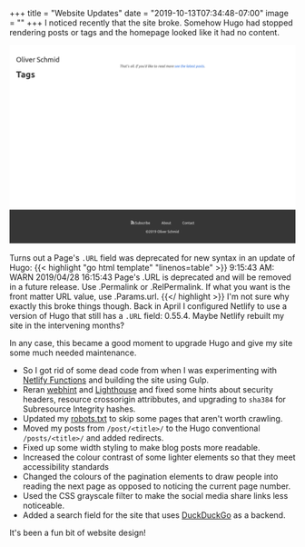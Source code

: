 +++
title = "Website Updates"
date = "2019-10-13T07:34:48-07:00"
image = ""
+++
I noticed recently that the site broke. Somehow Hugo had stopped rendering posts or tags and the homepage looked like it had no content.
<!--more-->

![Homepage missing Posts and Tags](./missing-posts-and-tags.png)

Turns out a Page's `.URL` field was deprecated for new syntax in an update of Hugo:
{{< highlight "go html template" "linenos=table" >}}
9:15:43 AM: WARN 2019/04/28 16:15:43 Page's .URL is deprecated and will be removed in a future release. Use .Permalink or .RelPermalink. If what you want is the front matter URL value, use .Params.url.
{{</ highlight >}}
I'm not sure why exactly this broke things though. Back in April I configured Netlify to use a version of Hugo that still has a `.URL` field: 0.55.4. Maybe Netlify rebuilt my site in the intervening months?

In any case, this became a good moment to upgrade Hugo and give my site some much needed maintenance.

- So I got rid of some dead code from when I was experimenting with [Netlify Functions](https://www.netlify.com/docs/functions/) and building the site using Gulp.
- Reran [webhint](https://webhint.io/scanner/) and [Lighthouse](https://web.dev/measure) and fixed some hints about security headers, resource crossorigin attribbutes, and upgrading to `sha384` for Subresource Integrity hashes.
- Updated my [robots.txt](/robots.txt) to skip some pages that aren't worth crawling.
- Moved my posts from `/post/<title>/` to the Hugo conventional `/posts/<title>/` and added redirects.
- Fixed up some width styling to make blog posts more readable.
- Increased the colour contrast of some lighter elements so that they meet accessibility standards
- Changed the colours of the pagination elements to draw people into reading the next page as opposed to noticing the current page number.
- Used the CSS grayscale filter to make the social media share links less noticeable.
- Added a search field for the site that uses [DuckDuckGo](https://duckduckgo.com/) as a backend.

It's been a fun bit of website design!